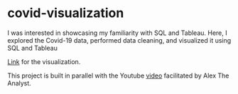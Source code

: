 # covid-visualization
I was interested in showcasing my familiarity with SQL and Tableau. Here, I explored the Covid-19 data, performed data cleaning, and visualized it using SQL and Tableau

[Link](https://public.tableau.com/views/CovidDashboard_16680498870310/Dashboard1?:language=en-US&:display_count=n&:origin=viz_share_link) for the visualization.<br>

This project is built in parallel with the Youtube [video](https://www.youtube.com/watch?v=qfyynHBFOsM&ab_channel=AlexTheAnalyst) facilitated by Alex The Analyst.
